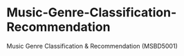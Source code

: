 # Music-Genre-Classification-Recommendation
Music Genre Classification &amp; Recommendation (MSBD5001)
